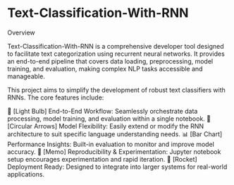 # Text-Classification-With-RNN

Overview

Text-Classification-With-RNN is a comprehensive developer tool designed to facilitate text categorization using recurrent neural networks. It provides an end-to-end pipeline that covers data loading, preprocessing, model training, and evaluation, making complex NLP tasks accessible and manageable.

This project aims to simplify the development of robust text classifiers with RNNs. The core features include:

🧠 [Light Bulb] End-to-End Workflow: Seamlessly orchestrate data processing, model training, and evaluation within a single notebook.
🔄 [Circular Arrows] Model Flexibility: Easily extend or modify the RNN architecture to suit specific language understanding needs.
📊 [Bar Chart] Performance Insights: Built-in evaluation to monitor and improve model accuracy.
📝 [Memo] Reproducibility & Experimentation: Jupyter notebook setup encourages experimentation and rapid iteration.
🚀 [Rocket] Deployment Ready: Designed to integrate into larger systems for real-world applications.
